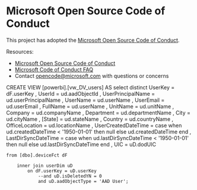# Microsoft Open Source Code of Conduct

This project has adopted the [Microsoft Open Source Code of Conduct](https://opensource.microsoft.com/codeofconduct/).

Resources:

- [Microsoft Open Source Code of Conduct](https://opensource.microsoft.com/codeofconduct/)
- [Microsoft Code of Conduct FAQ](https://opensource.microsoft.com/codeofconduct/faq/)
- Contact [opencode@microsoft.com](mailto:opencode@microsoft.com) with questions or concerns

CREATE VIEW [powerbi].[vw_DV_users] AS select distinct
		  UserKey               = dF.userKey
		, UserId                = ud.aadObjectId
		, UserPrincipalName     = ud.userPrincipalName
		, UserName              = ud.userName
		, UserEmail             = ud.userEmail
		, FullName              = ud.userName
		, UnitName              = ud.unitName
		, Company               = ud.companyName
		, Department            = ud.departmentName
		, City                  = ud.cityName
		, [State]               = ud.stateName
		, Country               = ud.countryName
		, OfficeLocation        = ud.locationName
		, UserCreatedDateTime   = case when ud.createdDateTime < '1950-01-01' 
									then null
									else ud.createdDateTime end
		, LastDirSyncDateTime   = case when ud.lastDirSyncDateTime < '1950-01-01' 
									then null
									else ud.lastDirSyncDateTime end
		, UIC					= uD.dodUIC

	from [dbo].deviceFct dF
			
		inner join userDim uD
			on dF.userKey = uD.userKey
				--and uD.isDeletedYN = 0
				and uD.aadObjectType = 'AAD User';
